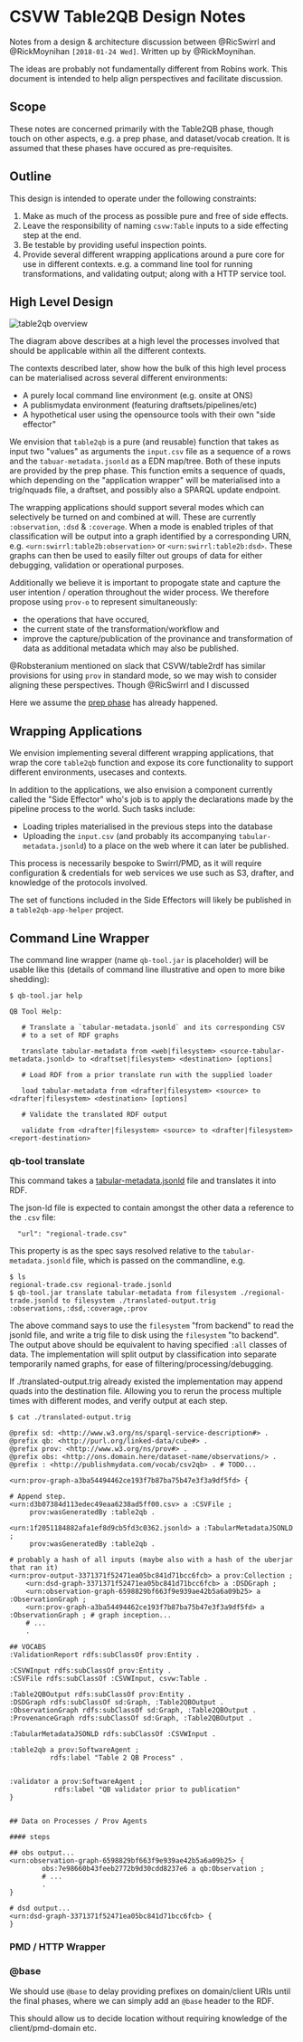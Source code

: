 # CSVW Table2QB Design Notes

Notes from a design & architecture discussion between @RicSwirrl and
@RickMoynihan `[2018-01-24 Wed]`.  Written up by @RickMoynihan.

The ideas are probably not fundamentally different from Robins work.
This document is intended to help align perspectives and facilitate
discussion.

## Scope

These notes are concerned primarily with the Table2QB phase, though
touch on other aspects, e.g. a prep phase, and dataset/vocab creation.
It is assumed that these phases have occured as pre-requisites.

## Outline

This design is intended to operate under the following constraints:

1. Make as much of the process as possible pure and free of side effects.
2. Leave the responsibility of naming `csvw:Table` inputs to a side
   effecting step at the end.
3. Be testable by providing useful inspection points.
4. Provide several different wrapping applications around a pure core
   for use in different contexts.  e.g. a command line tool for
   running transformations, and validating output; along with a HTTP
   service tool.

## High Level Design

![table2qb overview](img/table2qb-overview-1.svg)

The diagram above describes at a high level the processes involved
that should be applicable within all the different contexts.

The contexts described later, show how the bulk of this high level
process can be materialised across several different environments:

- A purely local command line environment (e.g. onsite at ONS)
- A publismydata environment (featuring draftsets/pipelines/etc)
- A hypothetical user using the opensource tools with their own "side
  effector"

We envision that `table2qb` is a pure (and reusable) function that
takes as input two "values" as arguments the `input.csv` file as a
sequence of a rows and the `tabuar-metadata.jsonld` as a EDN map/tree.
Both of these inputs are provided by the prep phase.  This function
emits a sequence of quads, which depending on the "application
wrapper" will be materialised into a trig/nquads file, a draftset, and
possibly also a SPARQL update endpoint.

The wrapping applications should support several modes which can
selectively be turned on and combined at will.  These are currently
`:observation`, `:dsd` & `:coverage`.  When a mode is enabled triples
of that classification will be output into a graph identified by a
corresponding URN, e.g. `<urn:swirrl:table2b:observation>` or
`<urn:swirrl:table2b:dsd>`.  These graphs can then be used to easily
filter out groups of data for either debugging, validation or
operational purposes.

Additionally we believe it is important to propogate state and capture
the user intention / operation throughout the wider process.  We
therefore propose using `prov-o` to represent simultaneously:

- the operations that have occured, 
- the current state of the transformation/workflow and
- improve the capture/publication of the provinance and transformation
  of data as additional metadata which may also be published.

@Robsteranium mentioned on slack that CSVW/table2rdf has similar
provisions for using `prov` in standard mode, so we may wish to
consider aligning these perspectives.  Though @RicSwirrl and I
discussed

Here we assume the [prep phase](#prep-phase) has already happened.  

## Wrapping Applications

We envision implementing several different wrapping applications, that
wrap the core `table2qb` function and expose its core functionality to
support different environments, usecases and contexts.

In addition to the applications, we also envision a component
currently called the "Side Effector" who's job is to apply the
declarations made by the pipeline process to the world.  Such tasks
include:

- Loading triples materialised in the previous steps into the database
- Uploading the `input.csv` (and probably its accompanying
  `tabular-metadata.jsonld`) to a place on the web where it can later
  be published.

This process is necessarily bespoke to Swirrl/PMD, as it will require
configuration & credentials for web services we use such as S3,
drafter, and knowledge of the protocols involved.

The set of functions included in the Side Effectors will likely be
published in a `table2qb-app-helper` project.

## Command Line Wrapper

The command line wrapper (name `qb-tool.jar` is placeholder) will be
usable like this (details of command line illustrative and open to
more bike shedding):

```
$ qb-tool.jar help

QB Tool Help:

   # Translate a `tabular-metadata.jsonld` and its corresponding CSV 
   # to a set of RDF graphs 
   
   translate tabular-metadata from <web|filesystem> <source-tabular-metadata.jsonld> to <draftset|filesystem> <destination> [options]

   # Load RDF from a prior translate run with the supplied loader

   load tabular-metadata from <drafter|filesystem> <source> to <drafter|filesystem> <destination> [options]
   
   # Validate the translated RDF output

   validate from <drafter|filesystem> <source> to <drafter|filesystem> <report-destination>

```

### qb-tool translate

This command takes
a [tabular-metadata.jsonld](https://www.w3.org/TR/tabular-metadata/)
file and translates it into RDF.

The json-ld file is expected to contain amongst the other data a
reference to the `.csv` file:

```
  "url": "regional-trade.csv"
```

This property is as the spec says resolved relative to the
`tabular-metadata.jsonld` file, which is passed on the commandline, e.g.

```
$ ls 
regional-trade.csv regional-trade.jsonld
$ qb-tool.jar translate tabular-metadata from filesystem ./regional-trade.jsonld to filesystem ./translated-output.trig :observations,:dsd,:coverage,:prov
```

The above command says to use the `filesystem` "from backend" to read
the jsonld file, and write a trig file to disk using the `filesystem`
"to backend".  The output above should be equivalent to having
specified `:all` classes of data.  The implementation will split
output by classification into separate temporarily named graphs, for
ease of filtering/processing/debugging.

If ./translated-output.trig already existed the implementation may
append quads into the destination file.  Allowing you to rerun the
process multiple times with different modes, and verify output at each
step.

```
$ cat ./translated-output.trig
```

```turtle
@prefix sd: <http://www.w3.org/ns/sparql-service-description#> .
@prefix qb: <http://purl.org/linked-data/cube#> .
@prefix prov: <http://www.w3.org/ns/prov#> .
@prefix obs: <http://ons.domain.here/dataset-name/observations/> .
@prefix : <http://publishmydata.com/vocab/csv2qb> . # TODO...

<urn:prov-graph-a3ba54494462ce193f7b87ba75b47e3f3a9df5fd> {

# Append step. 
<urn:d3b07384d113edec49eaa6238ad5ff00.csv> a :CSVFile ; 
     prov:wasGeneratedBy :table2qb .

<urn:1f2051184882afa1ef8d9cb5fd3c0362.jsonld> a :TabularMetadataJSONLD ; 
     prov:wasGeneratedBy :table2qb .

# probably a hash of all inputs (maybe also with a hash of the uberjar that ran it)
<urn:prov-output-3371371f52471ea05bc841d71bcc6fcb> a prov:Collection ;
    <urn:dsd-graph-3371371f52471ea05bc841d71bcc6fcb> a :DSDGraph ;
    <urn:observation-graph-6598829bf663f9e939ae42b5a6a09b25> a :ObservationGraph ;
    <urn:prov-graph-a3ba54494462ce193f7b87ba75b47e3f3a9df5fd> a :ObservationGraph ; # graph inception...
    # ...
    .

## VOCABS
:ValidationReport rdfs:subClassOf prov:Entity .

:CSVWInput rdfs:subClassOf prov:Entity .
:CSVFile rdfs:subClassOf :CSVWInput, csvw:Table .

:Table2QBOutput rdfs:subClassOf prov:Entity .
:DSDGraph rdfs:subClassOf sd:Graph, :Table2QBOutput .
:ObservationGraph rdfs:subClassOf sd:Graph, :Table2QBOutput .
:ProvenanceGraph rdfs:subClassOf sd:Graph, :Table2QBOutput .

:TabularMetadataJSONLD rdfs:subClassOf :CSVWInput .

:table2qb a prov:SoftwareAgent ;
          rdfs:label "Table 2 QB Process" .


:validator a prov:SoftwareAgent ; 
           rdfs:label "QB validator prior to publication"
}


## Data on Processes / Prov Agents 

#### steps 

## obs output...
<urn:observation-graph-6598829bf663f9e939ae42b5a6a09b25> {
        obs:7e98660b43feeb2772b9d30cdd8237e6 a qb:Observation ;
        # ...
        .
}

# dsd output...
<urn:dsd-graph-3371371f52471ea05bc841d71bcc6fcb> {
}
```


### PMD / HTTP Wrapper

### @base

We should use `@base` to delay providing prefixes on domain/client
URIs until the final phases, where we can simply add an `@base` header
to the RDF.

This should allow us to decide location without requiring knowledge of
the client/pmd-domain etc.

